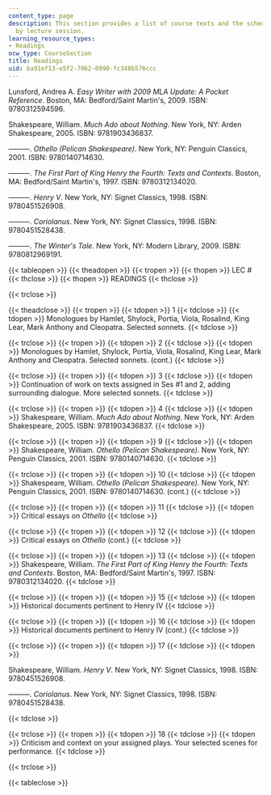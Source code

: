 ```yaml
---
content_type: page
description: This section provides a list of course texts and the schedule of readings
  by lecture session.
learning_resource_types:
- Readings
ocw_type: CourseSection
title: Readings
uid: ba91ef13-e5f2-7062-0990-fc348b576ccc
---
```


Lunsford, Andrea A. _Easy Writer with 2009 MLA Update: A Pocket Reference_. Boston, MA: Bedford/Saint Martin's, 2009. ISBN: 9780312594596.

Shakespeare, William. _Much Ado about Nothing_. New York, NY: Arden Shakespeare, 2005. ISBN: 9781903436837.

———. _Othello (Pelican Shakespeare)_. New York, NY: Penguin Classics, 2001. ISBN: 9780140714630.

———. _The First Part of King Henry the Fourth: Texts and Contexts_. Boston, MA: Bedford/Saint Martin's, 1997. ISBN: 9780312134020.

———. _Henry V_. New York, NY: Signet Classics, 1998. ISBN: 9780451526908.

———. _Coriolanus_. New York, NY: Signet Classics, 1998. ISBN: 9780451528438.

———. _The Winter's Tale_. New York, NY: Modern Library, 2009. ISBN: 9780812969191.

{{< tableopen >}}
{{< theadopen >}}
{{< tropen >}}
{{< thopen >}}
LEC #
{{< thclose >}}
{{< thopen >}}
READINGS
{{< thclose >}}

{{< trclose >}}

{{< theadclose >}}
{{< tropen >}}
{{< tdopen >}}
1
{{< tdclose >}}
{{< tdopen >}}
Monologues by Hamlet, Shylock, Portia, Viola, Rosalind, King Lear, Mark Anthony and Cleopatra. Selected sonnets.
{{< tdclose >}}

{{< trclose >}}
{{< tropen >}}
{{< tdopen >}}
2
{{< tdclose >}}
{{< tdopen >}}
Monologues by Hamlet, Shylock, Portia, Viola, Rosalind, King Lear, Mark Anthony and Cleopatra. Selected sonnets. (cont.)
{{< tdclose >}}

{{< trclose >}}
{{< tropen >}}
{{< tdopen >}}
3
{{< tdclose >}}
{{< tdopen >}}
Continuation of work on texts assigned in Ses #1 and 2, adding surrounding dialogue. More selected sonnets.
{{< tdclose >}}

{{< trclose >}}
{{< tropen >}}
{{< tdopen >}}
4
{{< tdclose >}}
{{< tdopen >}}
Shakespeare, William. _Much Ado about Nothing_. New York, NY: Arden Shakespeare, 2005. ISBN: 9781903436837.
{{< tdclose >}}

{{< trclose >}}
{{< tropen >}}
{{< tdopen >}}
9
{{< tdclose >}}
{{< tdopen >}}
Shakespeare, William. _Othello (Pelican Shakespeare)_. New York, NY: Penguin Classics, 2001. ISBN: 9780140714630.
{{< tdclose >}}

{{< trclose >}}
{{< tropen >}}
{{< tdopen >}}
10
{{< tdclose >}}
{{< tdopen >}}
Shakespeare, William. _Othello (Pelican Shakespeare)_. New York, NY: Penguin Classics, 2001. ISBN: 9780140714630. (cont.)
{{< tdclose >}}

{{< trclose >}}
{{< tropen >}}
{{< tdopen >}}
11
{{< tdclose >}}
{{< tdopen >}}
Critical essays on _Othello_
{{< tdclose >}}

{{< trclose >}}
{{< tropen >}}
{{< tdopen >}}
12
{{< tdclose >}}
{{< tdopen >}}
Critical essays on _Othello_ (cont.)
{{< tdclose >}}

{{< trclose >}}
{{< tropen >}}
{{< tdopen >}}
13
{{< tdclose >}}
{{< tdopen >}}
Shakespeare, William. _The First Part of King Henry the Fourth: Texts and Contexts_. Boston, MA: Bedford/Saint Martin's, 1997. ISBN: 9780312134020.
{{< tdclose >}}

{{< trclose >}}
{{< tropen >}}
{{< tdopen >}}
15
{{< tdclose >}}
{{< tdopen >}}
Historical documents pertinent to Henry IV
{{< tdclose >}}

{{< trclose >}}
{{< tropen >}}
{{< tdopen >}}
16
{{< tdclose >}}
{{< tdopen >}}
Historical documents pertinent to Henry IV (cont.)
{{< tdclose >}}

{{< trclose >}}
{{< tropen >}}
{{< tdopen >}}
17
{{< tdclose >}}
{{< tdopen >}}


Shakespeare, William. _Henry V_. New York, NY: Signet Classics, 1998. ISBN: 9780451526908.

———. _Coriolanus_. New York, NY: Signet Classics, 1998. ISBN: 9780451528438.


{{< tdclose >}}

{{< trclose >}}
{{< tropen >}}
{{< tdopen >}}
18
{{< tdclose >}}
{{< tdopen >}}
Criticism and context on your assigned plays. Your selected scenes for performance.
{{< tdclose >}}

{{< trclose >}}

{{< tableclose >}}